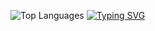 ![Top Languages](https://github-readme-stats.vercel.app/api/top-langs/?username=Zyssalone&theme=tokyonight&layout=compact)
[![Typing SVG](https://readme-typing-svg.herokuapp.com/?lines=Hello!+I+am+Zyssalone;Full-stack+developer;Open-source+enthusiast&center=true&width=500&height=50&color=FFFFFF&background=000000)](https://git.io/typing-svg)
